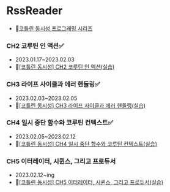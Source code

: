 # RssReader

- 📝[코틀린 동시성 프로그래밍 시리즈](https://velog.io/@sunjoo9912/series/%EC%BD%94%ED%8B%80%EB%A6%B0-%EB%8F%99%EC%8B%9C%EC%84%B1-%ED%94%84%EB%A1%9C%EA%B7%B8%EB%9E%98%EB%B0%8D)

### CH2 코루틴 인 액션✅
- 2023.01.17~2023.02.03
- 📝[[코틀린 동시성] CH2 코루틴 인 액션(실습)](https://velog.io/@sunjoo9912/%EC%BD%94%ED%8B%80%EB%A6%B0-%EB%8F%99%EC%8B%9C%EC%84%B1-CH2-%EC%BD%94%EB%A3%A8%ED%8B%B4-%EC%9D%B8-%EC%95%A1%EC%85%98)

### CH3 라이프 사이클과 에러 핸들링✅
- 2023.02.03~2023.02.05
- 📝[[코틀린 동시성] CH3 라이프 사이클과 에러 핸들링(실습)](https://velog.io/@sunjoo9912/%EC%BD%94%ED%8B%80%EB%A6%B0-%EB%8F%99%EC%8B%9C%EC%84%B1-CH3-%EB%9D%BC%EC%9D%B4%ED%94%84-%EC%82%AC%EC%9D%B4%ED%81%B4%EA%B3%BC-%EC%97%90%EB%9F%AC-%ED%95%B8%EB%93%A4%EB%A7%81%EC%8B%A4%EC%8A%B5)

### CH4 일시 중단 함수와 코루틴 컨텍스트✅

- 2023.02.05~2023.02.12
- 📝[[코틀린 동시성] CH4 일시 중단 함수와 코루틴 컨텍스트(실습)](https://velog.io/@sunjoo9912/%EC%BD%94%ED%8B%80%EB%A6%B0-%EB%8F%99%EC%8B%9C%EC%84%B1-CH4-%EC%9D%BC%EC%8B%9C-%EC%A4%91%EB%8B%A8-%ED%95%A8%EC%88%98%EC%99%80-%EC%BD%94%EB%A3%A8%ED%8B%B4-%EC%BB%A8%ED%85%8D%EC%8A%A4%ED%8A%B8%EC%8B%A4%EC%8A%B5)

### CH5 이터레이터, 시퀸스, 그리고 프로듀서

- 2023.02.12~ing
- 📝[[코틀린 동시성] CH5 이터레이터, 시퀸스, 그리고 프로듀서(실습)](https://velog.io/@sunjoo9912/%EC%BD%94%ED%8B%80%EB%A6%B0-%EB%8F%99%EC%8B%9C%EC%84%B1-CH5-%EC%9D%B4%ED%84%B0%EB%A0%88%EC%9D%B4%ED%84%B0-%EC%8B%9C%ED%80%B8%EC%8A%A4-%EA%B7%B8%EB%A6%AC%EA%B3%A0-%ED%94%84%EB%A1%9C%EB%93%80%EC%84%9C%EC%8B%A4%EC%8A%B5)
